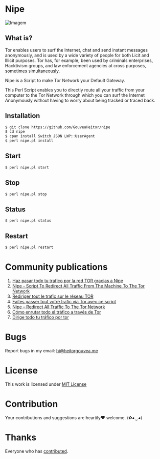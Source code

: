 # Nipe

![Imagem](https://i.imgur.com/1XjfHPb.png)

## What is?

Tor enables users to surf the Internet, chat and send instant messages anonymously,  and is used by a wide
variety of people for both Licit and Illicit purposes. Tor has, for example, been used by criminals enterprises,
Hacktivism groups, and law enforcement  agencies at cross purposes, sometimes simultaneously.

Nipe is a Script to make Tor Network your Default Gateway.

This Perl Script enables you to directly route all your traffic from your computer to the Tor Network through which
you can surf the Internet Anonymously without having to worry about being tracked or traced back.


## Installation

```bash
$ git clone https://github.com/GouveaHeitor/nipe
$ cd nipe
$ cpan install Switch JSON LWP::UserAgent
$ perl nipe.pl install

```

## Start

```bash
$ perl nipe.pl start

```

## Stop

```bash
$ perl nipe.pl stop

```

## Status

```bash
$ perl nipe.pl status

```

## Restart

```bash
$ perl nipe.pl restart

```

# Community publications

1. [Haz pasar todo tu trafico por la red TOR gracias a Nipe](https://www.wifi-libre.com/topic-269-haz-pasar-todo-tu-trafico-por-la-red-tor-gracias-a-nipe.html)
2. [Nipe - Script To Redirect All Traffic From The Machine To The Tor Network](http://www.kitploit.com/2015/12/nipe-script-to-redirect-all-traffic.html)
3. [Rediriger tout le trafic sur le réseau TOR](https://memo-linux.com/rediriger-tout-le-trafic-sur-le-reseau-tor/)
4. [Faites passer tout votre trafic via Tor avec ce script](https://korben.info/faites-passer-tout-votre-trafic-via-tor-avec-ce-script.html)
5. [Nipe – Redirect All Traffic To The Tor Network](https://hacktrivia.com/nipe-redirect-traffic-tor-network/)
6. [Cómo enrutar todo el tráfico a través de Tor](https://mpast.es/como-enrutar-todo-el-trafico-a-traves-de-tor)
7. [Dirige todo tu tráfico por tor](https://www.taringa.net/posts/hazlo-tu-mismo/19571093/Dirige-todo-tu-trafico-por-tor.html)

# Bugs

Report bugs in my email: [hi@heitorgouvea.me](mailto:hi@heitorgouvea.me)

# License

This work is licensed under [MIT License](https://github.com/GouveaHeitor/nipe/blob/master/LICENSE.md)

# Contribution

Your contributions and suggestions are heartily♥ welcome. (✿◕‿◕)

# Thanks

Everyone who has [contributed](https://github.com/GouveaHeitor/nipe/graphs/contributors).
